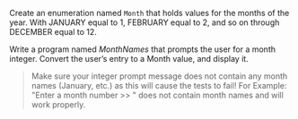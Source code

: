 Create an enumeration named `Month` that holds values for the months of the year. With JANUARY equal to 1, FEBRUARY equal to 2, and so on through DECEMBER equal to 12. 

Write a program named *MonthNames* that prompts the user for a month integer. Convert the user’s entry to a Month value, and display it. 

> Make sure your integer prompt message does not contain any month names (January, etc.) as this will cause the tests to fail! For Example: "Enter a month number >> " does not contain month names and will work properly. 

